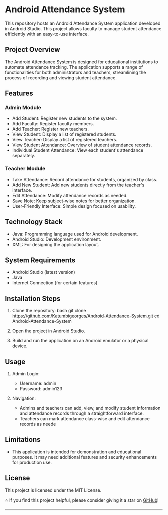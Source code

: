 



# Android Attendance System

This repository hosts an Android Attendance System application developed in Android Studio. This project allows faculty to manage student attendance efficiently with an easy-to-use interface.

## Project Overview

The Android Attendance System is designed for educational institutions to automate attendance tracking. The application supports a range of functionalities for both administrators and teachers, streamlining the process of recording and viewing student attendance.

## Features

### Admin Module
- Add Student: Register new students to the system.
- Add Faculty: Register faculty members.
- Add Teacher: Register new teachers.
- View Student: Display a list of registered students.
- View Teacher: Display a list of registered teachers.
- View Student Attendance: Overview of student attendance records.
- Individual Student Attendance: View each student's attendance separately.

### Teacher Module
- Take Attendance: Record attendance for students, organized by class.
- Add New Student: Add new students directly from the teacher's interface.
- Edit Attendance: Modify attendance records as needed.
- Save Note: Keep subject-wise notes for better organization.
- User-Friendly Interface: Simple design focused on usability.

## Technology Stack

- Java: Programming language used for Android development.
- Android Studio: Development environment.
- XML: For designing the application layout.

## System Requirements

- Android Studio (latest version)
- Java
- Internet Connection (for certain features)

## Installation Steps

1. Clone the repository:
   bash
   git clone https://github.com/Katumbigeorges/Android-Attendance-System.git
   cd Android-Attendance-System
   

2. Open the project in Android Studio.

3. Build and run the application on an Android emulator or a physical device.

## Usage

1. Admin Login:
   - Username: admin
   - Password: admin123

2. Navigation:
   - Admins and teachers can add, view, and modify student information and attendance records through a straightforward interface.
   - Teachers can mark attendance class-wise and edit attendance records as neede
## Limitations

- This application is intended for demonstration and educational purposes. It may need additional features and security enhancements for production use.

## License

This project is licensed under the MIT License.

⭐ If you find this project helpful, please consider giving it a star on [GitHub](https://github.com/Katumbigeorges/Android-Attendance-System)!

---